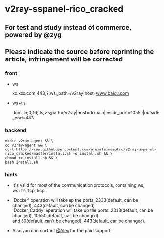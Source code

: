 # v2ray-sspanel-rico_cracked
## For test and study instead of commerce, powered by @zyg
## Please indicate the source before reprinting the article, infringement will be corrected

### front
- ws
    
    xx.xxx.com;443;2;ws;;path=/v2ray|host=www.baidu.com
    
- ws+tls
    
    domain;0;16;tls;ws;path=/v2ray|host=domain|inside_port=10550|outside_port=443
    
### backend

    mkdir v2ray-agent && \
    cd v2ray-agent && \
    curl https://raw.githubusercontent.com/alexalexmaestro/v2ray-sspanel-rico_cracked/master/install.sh -o install.sh && \
    chmod +x install.sh && \
    bash install.sh

### hints
- It's valid for most of the communication protocols, containing ws, ws+tls, tcp, kcp.

- 'Docker' operation will take up the ports: 2333(default, can be changed), 443(default, can be changed)  
'Docker_Caddy' operation will take up the ports: 2333(default, can be changed), 10550(default, can be changed)<br>
and 80(default, can't be changed), 443(default, can be changed).

- Also you can contact [@Alex](https://t.me/alexalexmaestro) for the paid support.
